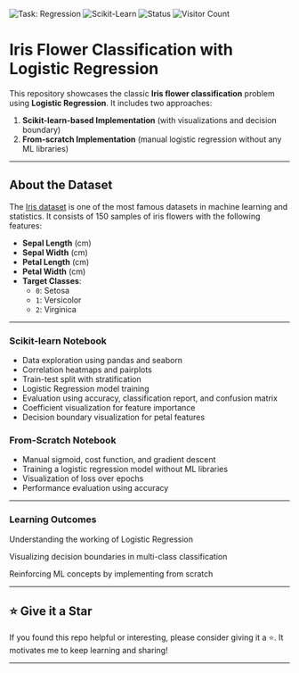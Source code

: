 ![Task: Regression](https://img.shields.io/badge/ML_Type-Regression-lightblue)
![Scikit-Learn](https://img.shields.io/badge/Scikit--Learn-ML-blue?logo=scikit-learn)
![Status](https://img.shields.io/badge/Status-Completed-brightgreen)
![Visitor Count](https://visitor-badge.laobi.icu/badge?page_id=Hartz-byte.Classifications-Logistic-Regression)

# Iris Flower Classification with Logistic Regression

This repository showcases the classic **Iris flower classification** problem using **Logistic Regression**. It includes two approaches:

1. **Scikit-learn-based Implementation** (with visualizations and decision boundary)
2. **From-scratch Implementation** (manual logistic regression without any ML libraries)

---

## About the Dataset

The [Iris dataset](https://archive.ics.uci.edu/ml/datasets/iris) is one of the most famous datasets in machine learning and statistics. It consists of 150 samples of iris flowers with the following features:

- **Sepal Length** (cm)
- **Sepal Width** (cm)
- **Petal Length** (cm)
- **Petal Width** (cm)
- **Target Classes**:
  - `0`: Setosa
  - `1`: Versicolor
  - `2`: Virginica

---

### Scikit-learn Notebook
- Data exploration using pandas and seaborn
- Correlation heatmaps and pairplots
- Train-test split with stratification
- Logistic Regression model training
- Evaluation using accuracy, classification report, and confusion matrix
- Coefficient visualization for feature importance
- Decision boundary visualization for petal features

### From-Scratch Notebook
- Manual sigmoid, cost function, and gradient descent
- Training a logistic regression model without ML libraries
- Visualization of loss over epochs
- Performance evaluation using accuracy

---

### Learning Outcomes
Understanding the working of Logistic Regression

Visualizing decision boundaries in multi-class classification

Reinforcing ML concepts by implementing from scratch

---

## ⭐️ Give it a Star

If you found this repo helpful or interesting, please consider giving it a ⭐️. It motivates me to keep learning and sharing!

---
